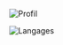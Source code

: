 ![Profil](https://github-readme-stats.vercel.app/api?username=Wayz63&show_icons=true&theme=tokyonight)

![Langages](https://github-readme-stats.vercel.app/api/top-langs/?username=Wayz63&layout=compact&theme=tokyonight)
